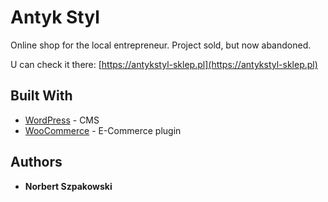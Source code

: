 # Antyk Styl

Online shop for the local entrepreneur. Project sold, but now abandoned.

U can check it there: [https://antykstyl-sklep.pl](https://antykstyl-sklep.pl)

## Built With

* [WordPress](https://developer.wordpress.org) - CMS
* [WooCommerce](https://docs.woocommerce.com) - E-Commerce plugin

## Authors

* **Norbert Szpakowski**
